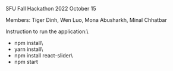 SFU Fall Hackathon 2022
October 15

Members: Tiger Dinh, Wen Luo, Mona Abusharkh, Minal Chhatbar

Instruction to run the application:\
* npm install\
* yarn install\
* npm install react-slider\
* npm start
